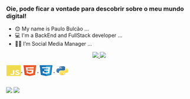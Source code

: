 ### Oie, pode ficar a vontade para descobrir sobre o meu mundo digital!

- 😊 My name is Paulo Bulcão ...
- 💻 I'm a BackEnd and FullStack developer ...
- 🧑‍💻 I’m Social Media Manager ...

<div align="center">
  <a href="https://github.com/paulobullcao">
  <img height="180em" src="https://github-readme-stats.vercel.app/api?username=paulobullcao&show_icons=true&theme=tokyonight"/>
  <img height="180em" src="https://github-readme-stats.vercel.app/api/top-langs/?username=paulobullcao&layout=compact&langs_count=7&theme=tokyonight"/>
</div>
<div style="display: inline_block"><br>
  <img align="center" alt="Paulo-Js" height="30" width="40" src="https://raw.githubusercontent.com/devicons/devicon/master/icons/javascript/javascript-plain.svg">
  <img align="center" alt="Paulo-HTML" height="30" width="40" src="https://raw.githubusercontent.com/devicons/devicon/master/icons/html5/html5-original.svg">
  <img align="center" alt="Paulo-CSS" height="30" width="40" src="https://raw.githubusercontent.com/devicons/devicon/master/icons/css3/css3-original.svg">
  <img align="center" alt="Paulo-Python" height="30" width="40" src="https://raw.githubusercontent.com/devicons/devicon/master/icons/python/python-original.svg">
</div>

  
   ##
 
<div> 
  <a href = "https://mail.google.com/mail/u/0/#inbox"><img src="https://img.shields.io/badge/-Gmail-%23333?style=for-the-badge&logo=gmail&logoColor=white" target="_blank"></a>
  <a href="https://www.linkedin.com/in/paulo-bulc%C3%A3o-8774061a2/" target="_blank"><img src="https://img.shields.io/badge/-LinkedIn-%230077B5?style=for-the-badge&logo=linkedin&logoColor=white" target="_blank"></a> 
</div>

